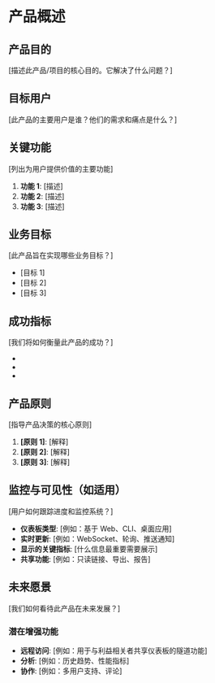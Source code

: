 # 产品概述

## 产品目的
[描述此产品/项目的核心目的。它解决了什么问题？]

## 目标用户
[此产品的主要用户是谁？他们的需求和痛点是什么？]

## 关键功能
[列出为用户提供价值的主要功能]

1. **功能 1**: [描述]
2. **功能 2**: [描述]
3. **功能 3**: [描述]

## 业务目标
[此产品旨在实现哪些业务目标？]

- [目标 1]
- [目标 2]
- [目标 3]

## 成功指标
[我们将如何衡量此产品的成功？]

- [指标 1]: [目标]
- [指标 2]: [目标]
- [指标 3]: [目标]

## 产品原则
[指导产品决策的核心原则]

1. **[原则 1]**: [解释]
2. **[原则 2]**: [解释]
3. **[原则 3]**: [解释]

## 监控与可见性（如适用）
[用户如何跟踪进度和监控系统？]

- **仪表板类型**: [例如：基于 Web、CLI、桌面应用]
- **实时更新**: [例如：WebSocket、轮询、推送通知]
- **显示的关键指标**: [什么信息最重要需要展示]
- **共享功能**: [例如：只读链接、导出、报告]

## 未来愿景
[我们如何看待此产品在未来发展？]

### 潜在增强功能
- **远程访问**: [例如：用于与利益相关者共享仪表板的隧道功能]
- **分析**: [例如：历史趋势、性能指标]
- **协作**: [例如：多用户支持、评论]